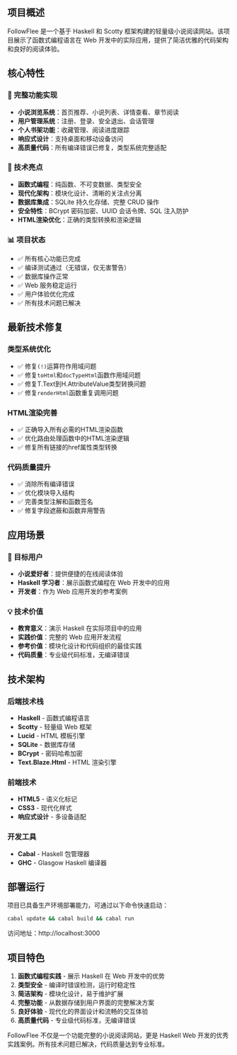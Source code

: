 ## 项目概述

FollowFlee 是一个基于 Haskell 和 Scotty 框架构建的轻量级小说阅读网站。该项目展示了函数式编程语言在 Web 开发中的实际应用，提供了简洁优雅的代码架构和良好的阅读体验。

## 核心特性

### 🚀 完整功能实现
- **小说浏览系统**：首页推荐、小说列表、详情查看、章节阅读
- **用户管理系统**：注册、登录、安全退出、会话管理
- **个人书架功能**：收藏管理、阅读进度跟踪
- **响应式设计**：支持桌面和移动设备访问
- **高质量代码**：所有编译错误已修复，类型系统完整适配

### 🔧 技术亮点
- **函数式编程**：纯函数、不可变数据、类型安全
- **现代化架构**：模块化设计、清晰的关注点分离
- **数据库集成**：SQLite 持久化存储、完整 CRUD 操作
- **安全特性**：BCrypt 密码加密、UUID 会话令牌、SQL 注入防护
- **HTML渲染优化**：正确的类型转换和渲染逻辑

### 📊 项目状态
- ✅ 所有核心功能已完成
- ✅ 编译测试通过（无错误，仅无害警告）
- ✅ 数据库操作正常
- ✅ Web 服务稳定运行
- ✅ 用户体验优化完成
- ✅ 所有技术问题已解决

## 最新技术修复

### 类型系统优化
- ✅ 修复`(!)`运算符作用域问题
- ✅ 修复`toHtml`和`docTypeHtml`函数作用域问题
- ✅ 修复T.Text到H.AttributeValue类型转换问题
- ✅ 修复`renderHtml`函数重复调用问题

### HTML渲染完善
- ✅ 正确导入所有必需的HTML渲染函数
- ✅ 优化路由处理函数中的HTML渲染逻辑
- ✅ 修复所有链接的href属性类型转换

### 代码质量提升
- ✅ 消除所有编译错误
- ✅ 优化模块导入结构
- ✅ 完善类型注解和函数签名
- ✅ 修复字段遮蔽和函数弃用警告

## 应用场景

### 🎯 目标用户
- **小说爱好者**：提供便捷的在线阅读体验
- **Haskell 学习者**：展示函数式编程在 Web 开发中的应用
- **开发者**：作为 Web 应用开发的参考案例

### 💡 技术价值
- **教育意义**：演示 Haskell 在实际项目中的应用
- **实践价值**：完整的 Web 应用开发流程
- **参考价值**：模块化设计和代码组织的最佳实践
- **代码质量**：专业级代码标准，无编译错误

## 技术架构

### 后端技术栈
- **Haskell** - 函数式编程语言
- **Scotty** - 轻量级 Web 框架
- **Lucid** - HTML 模板引擎
- **SQLite** - 数据库存储
- **BCrypt** - 密码哈希加密
- **Text.Blaze.Html** - HTML 渲染引擎

### 前端技术
- **HTML5** - 语义化标记
- **CSS3** - 现代化样式
- **响应式设计** - 多设备适配

### 开发工具
- **Cabal** - Haskell 包管理器
- **GHC** - Glasgow Haskell 编译器

## 部署运行

项目已具备生产环境部署能力，可通过以下命令快速启动：

```bash
cabal update && cabal build && cabal run
```

访问地址：http://localhost:3000

## 项目特色

1. **函数式编程实践** - 展示 Haskell 在 Web 开发中的优势
2. **类型安全** - 编译时错误检测，运行时稳定性
3. **简洁架构** - 模块化设计，易于维护扩展
4. **完整功能** - 从数据存储到用户界面的完整解决方案
5. **良好体验** - 现代化的界面设计和流畅的交互体验
6. **高质量代码** - 专业级代码标准，无编译错误

FollowFlee 不仅是一个功能完整的小说阅读网站，更是 Haskell Web 开发的优秀实践案例。所有技术问题已解决，代码质量达到专业标准。